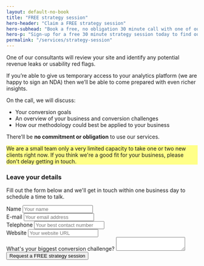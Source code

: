 ```yaml
---
layout: default-no-book
title: "FREE strategy session"
hero-header: "Claim a FREE strategy session"
hero-subhead: "Book a free, no obligation 30 minute call with one of our conversion experts"
hero-p: "Sign-up for a free 30 minute strategy session today to find out how we can help your business."
permalink: "/services/strategy-session"
---
```

<p>One of our consultants will review your site and identify any potential revenue leaks or usability red flags.
</p>
<p>
If you’re able to give us temporary access to your analytics platform (we are happy to sign an NDA) then we’ll be able to come prepared with even richer insights.
</p>
<p>
On the call, we will discuss:
</p>
<ul class="list">
<li>Your conversion goals</li>
<li>An overview of your business and conversion challenges</li>
<li>How our methodology could best be applied to your business</li>
</ul>
<p>There’ll be <strong>no commitment or obligation</strong> to use our services.</p>
<div class="alert alert-warning" role="alert" style="background-color: #FFFF88"> 
<p class="mb-0">
We are a small team only a very limited capacity to take one or two new clients right now. If you think we're a good fit for your business, please don't delay getting in touch.</p></div>
<h3 class="mt-5">Leave your details</h3>
<p>
Fill out the form below and we'll get in touch within one business day to schedule a time to talk.
</p>
<form class="text-sm" action="https://formspree.io/op@publicbasic.com" method="POST">
<div class="row">
<div class="col-md-6">
<div class="form-group">
<label>Name</label>
<input type="text" placeholder="Your name" name="name" />
</div>
<div class="form-group">
<label>E-mail</label>
<input type="email" placeholder="Your email address" name="_replyto">
</div>
<div class="form-group">
<label>Telephone</label>
<input type="tel" placeholder="Your best contact number" name="telephone" />
</div>
<div class="form-group">
<label>Website</label>
<input type="text" placeholder="Your website URL" name="url" />
</div>
</div>
<div class="col-md-10">
<div class="form-group">
<label>What's your biggest conversion challenge?</label>
<textarea placeholder="" name="message"></textarea>
</div>
</div>
</div>
<div class="form-group">
<div class="d-flex align-items-center">
<input class="btn btn-primary btn-lg" style="font-style: bold;" type="submit" value="Request a FREE strategy session" id="strategySessionSubmit"></div>
</div>
<!-- Button click tracking -->
<script type="text/javascript">
			var link = document.getElementById('topStrategySession');
			analytics.trackLink(link, 'Strategy Form Submission', {
				pageTitle: document.title
			});
		</script>
		<!-- End Button click tracking -->
	</form>
